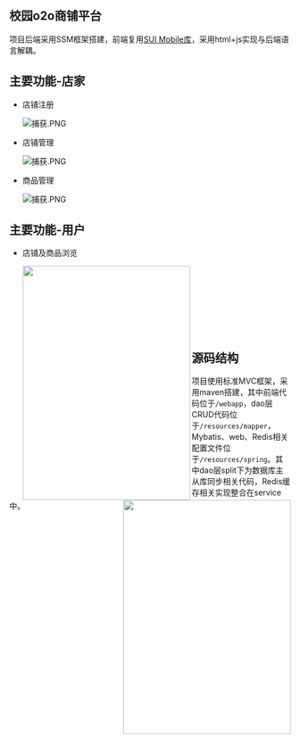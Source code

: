 ## 校园o2o商铺平台

项目后端采用SSM框架搭建，前端复用[SUI Mobile库](http://m.sui.taobao.org/)，采用html+js实现与后端语言解耦。

## 主要功能-店家

* 店铺注册

  ![捕获.PNG](https://i.loli.net/2020/02/16/3tHVDOCm5YMIpf1.png)

* 店铺管理

  ![捕获.PNG](https://i.loli.net/2020/02/16/B4DioGlHOSPfmNw.png)

* 商品管理

  ![捕获.PNG](https://i.loli.net/2020/02/16/5lgxeHQPVq2pkIT.png)

## 主要功能-用户

* 店铺及商品浏览

  <img src="https://i.loli.net/2020/02/16/TtedFMEK3ihDy6P.png" align="left" width="300" height = "420"/><img src="https://i.loli.net/2020/02/16/kyNlhJUecuFiAvm.png" align="right" width="300" height = "420"/>

  

  

  

  

  

  

  

  

  

  

  

  

  
  
  

<br />

<br />

<br />

<br />

<br />

<br />

<br />

## 源码结构

项目使用标准MVC框架，采用maven搭建，其中前端代码位于`/webapp`，dao层CRUD代码位于`/resources/mapper`，Mybatis、web、Redis相关配置文件位于`/resources/spring`。其中dao层split下为数据库主从库同步相关代码，Redis缓存相关实现整合在service中。